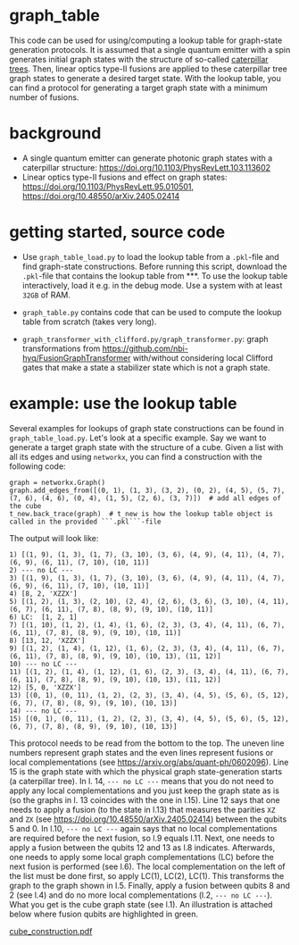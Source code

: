 # graph_table
This code can be used for using/computing a lookup table for graph-state generation protocols. It is assumed that a single quantum emitter with a spin generates initial graph states with the structure of so-called [caterpillar trees](https://en.wikipedia.org/wiki/Caterpillar_tree). Then, linear optics type-II fusions are applied to these caterpillar tree graph states to generate a desired target state. With the lookup table, you can find a protocol for generating a target graph state with a minimum number of fusions.

# background
- A single quantum emitter can generate photonic graph states with a caterpillar structure: https://doi.org/10.1103/PhysRevLett.103.113602
- Linear optics type-II fusions and effect on graph states: https://doi.org/10.1103/PhysRevLett.95.010501, https://doi.org/10.48550/arXiv.2405.02414

# getting started, source code
- Use ```graph_table_load.py``` to load the lookup table from a ```.pkl```-file and find graph-state constructions. Before running this script, download the ```.pkl```-file that contains the lookup table from ***. To use the lookup table interactively, load it e.g. in the debug mode. Use a system with at least ```32GB``` of RAM.

- ```graph_table.py``` contains code that can be used to compute the lookup table from scratch (takes very long).
- ```graph_transformer_with_clifford.py/graph_transformer.py```: graph transformations from https://github.com/nbi-hyq/FusionGraphTransformer with/without considering local Clifford gates that make a state a stabilizer state which is not a graph state.

# example: use the lookup table
Several examples for lookups of graph state constructions can be found in ```graph_table_load.py```. Let's look at a specific example. Say we want to generate a target graph state with the structure of a cube. Given a list with all its edges and using ```networkx```, you can find a construction with the following code:

```
graph = networkx.Graph()
graph.add_edges_from([(0, 1), (1, 3), (3, 2), (0, 2), (4, 5), (5, 7), (7, 6), (4, 6), (0, 4), (1, 5), (2, 6), (3, 7)])  # add all edges of the cube
t_new.back_trace(graph)  # t_new is how the lookup table object is called in the provided ```.pkl```-file
```

The output will look like:
```
1) [(1, 9), (1, 3), (1, 7), (3, 10), (3, 6), (4, 9), (4, 11), (4, 7), (6, 9), (6, 11), (7, 10), (10, 11)]
2) --- no LC ---
3) [(1, 9), (1, 3), (1, 7), (3, 10), (3, 6), (4, 9), (4, 11), (4, 7), (6, 9), (6, 11), (7, 10), (10, 11)]
4) [8, 2, 'XZZX']
5) [(1, 2), (1, 3), (2, 10), (2, 4), (2, 6), (3, 6), (3, 10), (4, 11), (6, 7), (6, 11), (7, 8), (8, 9), (9, 10), (10, 11)]
6) LC:  [1, 2, 1]
7) [(1, 10), (1, 2), (1, 4), (1, 6), (2, 3), (3, 4), (4, 11), (6, 7), (6, 11), (7, 8), (8, 9), (9, 10), (10, 11)]
8) [13, 12, 'XZZX']
9) [(1, 2), (1, 4), (1, 12), (1, 6), (2, 3), (3, 4), (4, 11), (6, 7), (6, 11), (7, 8), (8, 9), (9, 10), (10, 13), (11, 12)]
10) --- no LC ---
11) [(1, 2), (1, 4), (1, 12), (1, 6), (2, 3), (3, 4), (4, 11), (6, 7), (6, 11), (7, 8), (8, 9), (9, 10), (10, 13), (11, 12)]
12) [5, 0, 'XZZX']
13) [(0, 1), (0, 11), (1, 2), (2, 3), (3, 4), (4, 5), (5, 6), (5, 12), (6, 7), (7, 8), (8, 9), (9, 10), (10, 13)]
14) --- no LC ---
15) [(0, 1), (0, 11), (1, 2), (2, 3), (3, 4), (4, 5), (5, 6), (5, 12), (6, 7), (7, 8), (8, 9), (9, 10), (10, 13)]
```

This protocol needs to be read from the bottom to the top. The uneven line numbers represent graph states and the even lines represent fusions or local complementations (see https://arxiv.org/abs/quant-ph/0602096). Line 15 is the graph state with which the physical graph state-generation starts (a caterpillar tree). In l. 14, ```--- no LC ---``` means that you do not need to apply any local complementations and you just keep the graph state as is (so the graphs in l. 13 coincides with the one in l.15). Line 12 says that one needs to apply a fusion (to the state in l.13) that measures the parities ```XZ``` and ```ZX``` (see https://doi.org/10.48550/arXiv.2405.02414) between the qubits 5 and 0. In l.10, ```--- no LC ---``` again says that no local complementations are required before the next fusion, so l.9 equals l.11. Next, one needs to apply a fusion between the qubits 12 and 13 as l.8 indicates. Afterwards, one needs to apply some local graph complementations (LC) before the next fusion is performed (see l.6). The local complementation on the left of the list must be done first, so apply LC(1), LC(2), LC(1). This transforms the graph to the graph shown in l.5. Finally, apply a fusion between qubits 8 and 2 (see l.4) and do no more local complementations (l.2, ```--- no LC ---```). What you get is the cube graph state (see l.1). An illustration is attached below where fusion qubits are highlighted in green.

[cube_construction.pdf](https://github.com/user-attachments/files/17822165/cube_construction.pdf)

